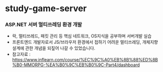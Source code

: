 # study-game-server

### ASP.NET 서버 멀티쓰레딩 환경 개발 ###
- 락, 멀티쓰레드, 패킷 관리 등 핵심 네트워크, OS지식을 공부하며 서버개발 실습
- 프론트엔드 개발자로서 JS/브라우저 환경에서 접하기 어려운 멀티쓰레딩, 개체지향 설계에 관한 개념을 되짚어 나갈 수 있었습니다.
- 참고자료 : https://www.inflearn.com/course/%EC%9C%A0%EB%8B%88%ED%8B%B0-MMORPG-%EA%B0%9C%EB%B0%9C-Part4/dashboard
